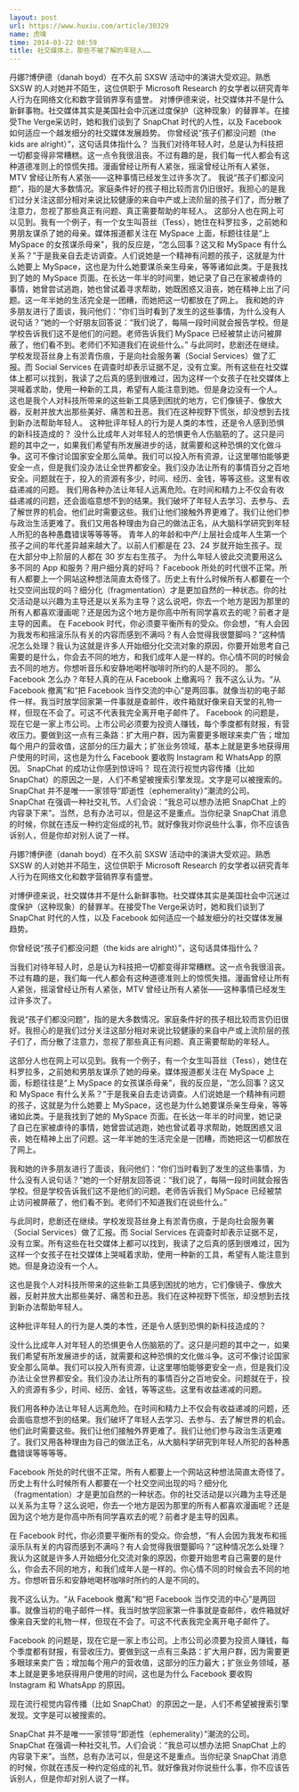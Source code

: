 ```yaml
---
layout: post
url: https://www.huxiu.com/article/30329
name: 虎嗅
time: 2014-03-22 08:59
title: 社交媒体上，那些不被了解的年轻人……
---
```

丹娜?博伊德（danah boyd）在不久前 SXSW 活动中的演讲大受欢迎。熟悉 SXSW 的人对她并不陌生，这位供职于 Microsoft Research 的女学者以研究青年人行为在网络文化和数字营销界享有盛誉。 对博伊德来说，社交媒体并不是什么新鲜事物。社交媒体其实是美国社会中沉迷过度保护（这种现象）的替罪羊。在接受The Verge采访时，她和我们谈到了 SnapChat 时代的人性，以及 Facebook 如何适应一个越发细分的社交媒体发展趋势。 你曾经说“孩子们都没问题（the kids are alright）”，这句话具体指什么？ 当我们对待年轻人时，总是认为科技把一切都变得非常糟糕。这一点令我很沮丧。不过有趣的是，我们每一代人都会有这种道德准则上的惊慌失措。漫画曾经让所有人紧张，摇滚曾经让所有人紧张，MTV 曾经让所有人紧张——这种事情已经发生过许多次了。 我说“孩子们都没问题”，指的是大多数情况。家庭条件好的孩子相比较而言仍旧很好。我担心的是我们过分关注这部分相对来说比较健康的来自中产或上流阶层的孩子们了，而分散了注意力，忽视了那些真正有问题、真正需要帮助的年轻人。 这部分人也在网上可以见到。我有一个例子，有一个女生叫苔丝（Tess），她住在科罗拉多，之前她和男朋友谋杀了她的母亲。媒体报道都关注在 MySpace 上面，标题往往是“上 MySpace 的女孩谋杀母亲”，我的反应是，“怎么回事？这又和 MySpace 有什么关系？”于是我亲自去走访调查。人们说她是一个精神有问题的孩子，这就是为什么她要上 MySpace，这也是为什么她要谋杀亲生母亲，等等诸如此类。于是我找到了她的 MySpace 页面。在长达一年半的时间里，她记录了自己在家被虐待的事情，她曾尝试逃跑，她也曾试着寻求帮助，她既困惑又沮丧，她在精神上出了问题。这一年半她的生活完全是一团糟，而她把这一切都放在了网上。 我和她的许多朋友进行了面谈，我问他们：“你们当时看到了发生的这些事情，为什么没有人说句话？”她的一个好朋友回答说：“我们说了，每隔一段时间就会报告学校。但是学校告诉我们这不是他们的问题。老师告诉我们 MySpace 已经被禁止访问被屏蔽了，他们看不到。老师们不知道我们在说些什么。” 与此同时，悲剧还在继续。学校发现苔丝身上有淤青伤痕，于是向社会服务署（Social Services）做了汇报。而 Social Services 在调查时却表示证据不足，没有立案。所有这些在社交媒体上都可以找到，我读了之后真的感到很难过，因为这样一个女孩子在社交媒体上哭喊着求助，使用一种新的工具，希望有人能注意到她。但是身边没有一个人。 这也是我个人对科技所带来的这些新工具感到困扰的地方，它们像镜子、像放大器，反射并放大出那些美好、痛苦和丑恶。我们在这种视野下慌张，却没想到去找到新办法帮助年轻人。 这种批评年轻人的行为是人类的本性，还是令人感到恐惧的新科技造成的？ 没什么比成年人对年轻人的恐惧更令人伤脑筋的了。这只是问题的其中之一，如果我们希望有所发展进步的话，就需要和这种恐惧的文化做斗争。这可不像讨论国家安全那么简单。我们可以投入所有资源，让这里哪怕能够更安全一点，但是我们没办法让全世界都安全。我们没办法让所有的事情百分之百地安全。问题就在于，投入的资源有多少，时间、经历、金钱，等等这些。这里有收益递减的问题。 我们用各种办法让年轻人远离危险。在时间和精力上不仅会有收益递减的问题，还会面临意想不到的结果。我们破坏了年轻人去学习、去参与、去了解世界的机会。他们此时需要这些。我们让他们接触外界更难了。我们让他们参与政治生活更难了。我们又用各种理由为自己的做法正名，从大脑科学研究到年轻人所犯的各种愚蠢错误等等等等。 青年人的年龄和中产/上层社会成年人生第一个孩子之间的年代差异越来越大了。以前人们都是在 23、24 岁就开始生孩子。现在大部分中上阶层的人都在 30 岁左右生孩子。 为什么年轻人彼此交流要用这么多不同的 App 和服务？用户细分真的好吗？ Facebook 所处的时代很不正常。所有人都要上一个网站这种想法简直太奇怪了。历史上有什么时候所有人都要在一个社交空间出现的吗？细分化（fragmentation）才是更加自然的一种状态。你的社交活动是以兴趣为主导还是以关系为主导？这么说吧，你去一个地方是因为那里的所有人都喜欢漫画呢？还是因为这个地方是你高中所有同学喜欢去的呢？前者才是主导的因素。 在 Facebook 时代，你必须要平衡所有的受众。你会想，“有人会因为我发布和摇滚乐队有关的内容而感到不满吗？有人会觉得我很蹩脚吗？”这种情况怎么处理？我认为这就是许多人开始细分化交流对象的原因，你要开始思考自己需要的是什么，你会去不同的地方，和我们成年人是一样的。你心情不同的时候会去不同的地方。你想听音乐和安静地喝杯咖啡时所约的人是不同的。 那么 Facebook 怎么办？年轻人真的在从 Facebook 上撤离吗？ 我不这么认为。“从 Facebook 撤离”和“把 Facebook 当作交流的中心”是两回事。就像当初的电子邮件一样。我当时放学回家第一件事就是查邮件，收件箱就好像来自天堂的礼物一样，但现在不会了。可这不代表我完全离开电子邮件了。 Facebook 的问题是，现在它是一家上市公司。上市公司必须要为投资人赚钱，每个季度都有财报，有营收压力。要做到这一点有三条路：扩大用户群，因为需要更多眼球来卖广告；增加每个用户的营收值，这部分的压力最大；扩张业务领域，基本上就是更多地获得用户使用的时间，这也是为什么 Facebook 要收购 Instagram 和 WhatsApp 的原因。 SnapChat 的成功让你感到惊讶吗？ 现在流行视觉内容传播（比如 SnapChat）的原因之一是，人们不希望被搜索引擎发现。文字是可以被搜索的。 SnapChat 并不是唯一一家领导“即逝性（ephemerality）”潮流的公司。SnapChat 在强调一种社交礼节。人们会说：“我总可以想办法把 SnapChat 上的内容录下来”。当然，总有办法可以，但是这不是重点。当你纪录 SnapChat 消息的时候，你就在违反一种约定俗成的礼节。就好像我对你说些什么事，你不应该告诉别人，但是你却对别人说了一样。

丹娜?博伊德（danah boyd）在不久前 SXSW 活动中的演讲大受欢迎。熟悉 SXSW 的人对她并不陌生，这位供职于 Microsoft Research 的女学者以研究青年人行为在网络文化和数字营销界享有盛誉。

对博伊德来说，社交媒体并不是什么新鲜事物。社交媒体其实是美国社会中沉迷过度保护（这种现象）的替罪羊。在接受The Verge采访时，她和我们谈到了 SnapChat 时代的人性，以及 Facebook 如何适应一个越发细分的社交媒体发展趋势。

你曾经说“孩子们都没问题（the kids are alright）”，这句话具体指什么？

当我们对待年轻人时，总是认为科技把一切都变得非常糟糕。这一点令我很沮丧。不过有趣的是，我们每一代人都会有这种道德准则上的惊慌失措。漫画曾经让所有人紧张，摇滚曾经让所有人紧张，MTV 曾经让所有人紧张——这种事情已经发生过许多次了。

我说“孩子们都没问题”，指的是大多数情况。家庭条件好的孩子相比较而言仍旧很好。我担心的是我们过分关注这部分相对来说比较健康的来自中产或上流阶层的孩子们了，而分散了注意力，忽视了那些真正有问题、真正需要帮助的年轻人。

这部分人也在网上可以见到。我有一个例子，有一个女生叫苔丝（Tess），她住在科罗拉多，之前她和男朋友谋杀了她的母亲。媒体报道都关注在 MySpace 上面，标题往往是“上 MySpace 的女孩谋杀母亲”，我的反应是，“怎么回事？这又和 MySpace 有什么关系？”于是我亲自去走访调查。人们说她是一个精神有问题的孩子，这就是为什么她要上 MySpace，这也是为什么她要谋杀亲生母亲，等等诸如此类。于是我找到了她的 MySpace 页面。在长达一年半的时间里，她记录了自己在家被虐待的事情，她曾尝试逃跑，她也曾试着寻求帮助，她既困惑又沮丧，她在精神上出了问题。这一年半她的生活完全是一团糟，而她把这一切都放在了网上。

我和她的许多朋友进行了面谈，我问他们：“你们当时看到了发生的这些事情，为什么没有人说句话？”她的一个好朋友回答说：“我们说了，每隔一段时间就会报告学校。但是学校告诉我们这不是他们的问题。老师告诉我们 MySpace 已经被禁止访问被屏蔽了，他们看不到。老师们不知道我们在说些什么。”

与此同时，悲剧还在继续。学校发现苔丝身上有淤青伤痕，于是向社会服务署（Social Services）做了汇报。而 Social Services 在调查时却表示证据不足，没有立案。所有这些在社交媒体上都可以找到，我读了之后真的感到很难过，因为这样一个女孩子在社交媒体上哭喊着求助，使用一种新的工具，希望有人能注意到她。但是身边没有一个人。

这也是我个人对科技所带来的这些新工具感到困扰的地方，它们像镜子、像放大器，反射并放大出那些美好、痛苦和丑恶。我们在这种视野下慌张，却没想到去找到新办法帮助年轻人。

这种批评年轻人的行为是人类的本性，还是令人感到恐惧的新科技造成的？

没什么比成年人对年轻人的恐惧更令人伤脑筋的了。这只是问题的其中之一，如果我们希望有所发展进步的话，就需要和这种恐惧的文化做斗争。这可不像讨论国家安全那么简单。我们可以投入所有资源，让这里哪怕能够更安全一点，但是我们没办法让全世界都安全。我们没办法让所有的事情百分之百地安全。问题就在于，投入的资源有多少，时间、经历、金钱，等等这些。这里有收益递减的问题。

我们用各种办法让年轻人远离危险。在时间和精力上不仅会有收益递减的问题，还会面临意想不到的结果。我们破坏了年轻人去学习、去参与、去了解世界的机会。他们此时需要这些。我们让他们接触外界更难了。我们让他们参与政治生活更难了。我们又用各种理由为自己的做法正名，从大脑科学研究到年轻人所犯的各种愚蠢错误等等等等。

Facebook 所处的时代很不正常。所有人都要上一个网站这种想法简直太奇怪了。历史上有什么时候所有人都要在一个社交空间出现的吗？细分化（fragmentation）才是更加自然的一种状态。你的社交活动是以兴趣为主导还是以关系为主导？这么说吧，你去一个地方是因为那里的所有人都喜欢漫画呢？还是因为这个地方是你高中所有同学喜欢去的呢？前者才是主导的因素。

在 Facebook 时代，你必须要平衡所有的受众。你会想，“有人会因为我发布和摇滚乐队有关的内容而感到不满吗？有人会觉得我很蹩脚吗？”这种情况怎么处理？我认为这就是许多人开始细分化交流对象的原因，你要开始思考自己需要的是什么，你会去不同的地方，和我们成年人是一样的。你心情不同的时候会去不同的地方。你想听音乐和安静地喝杯咖啡时所约的人是不同的。

我不这么认为。“从 Facebook 撤离”和“把 Facebook 当作交流的中心”是两回事。就像当初的电子邮件一样。我当时放学回家第一件事就是查邮件，收件箱就好像来自天堂的礼物一样，但现在不会了。可这不代表我完全离开电子邮件了。

Facebook 的问题是，现在它是一家上市公司。上市公司必须要为投资人赚钱，每个季度都有财报，有营收压力。要做到这一点有三条路：扩大用户群，因为需要更多眼球来卖广告；增加每个用户的营收值，这部分的压力最大；扩张业务领域，基本上就是更多地获得用户使用的时间，这也是为什么 Facebook 要收购 Instagram 和 WhatsApp 的原因。

现在流行视觉内容传播（比如 SnapChat）的原因之一是，人们不希望被搜索引擎发现。文字是可以被搜索的。

SnapChat 并不是唯一一家领导“即逝性（ephemerality）”潮流的公司。SnapChat 在强调一种社交礼节。人们会说：“我总可以想办法把 SnapChat 上的内容录下来”。当然，总有办法可以，但是这不是重点。当你纪录 SnapChat 消息的时候，你就在违反一种约定俗成的礼节。就好像我对你说些什么事，你不应该告诉别人，但是你却对别人说了一样。

